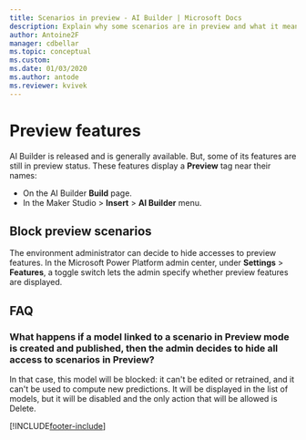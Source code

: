 ```yaml
---
title: Scenarios in preview - AI Builder | Microsoft Docs
description: Explain why some scenarios are in preview and what it means
author: Antoine2F
manager: cdbellar
ms.topic: conceptual
ms.custom: 
ms.date: 01/03/2020
ms.author: antode
ms.reviewer: kvivek
---
```

<!--note from editor: Is there a reason this file isn't included in the TOC? -->
# Preview features

AI Builder is released and is generally available. But, some of its features are still in preview status. These features display a **Preview** tag near their names:

 - On the AI Builder **Build** page.
 - In the Maker Studio > **Insert** > **AI Builder** menu.

## Block preview scenarios

The environment administrator can decide to hide accesses to preview features. In the Microsoft Power Platform admin center, under **Settings** > **Features**, a toggle switch lets the admin<!--Edit okay? This seems to be an admin's prerogative.--> specify whether preview features are displayed.

## FAQ

### What happens if a model linked to a scenario in Preview mode is created and published, then the admin decides to hide all access to scenarios in Preview?

 In that case, this model will be blocked: it can't be edited or retrained, and it can't be used to compute new predictions. It will be displayed in the list of models, but it will be disabled and the only action that will be allowed is Delete.


[!INCLUDE[footer-include](includes/footer-banner.md)]